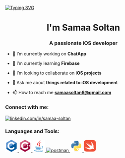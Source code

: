 [![Typing SVG](https://readme-typing-svg.herokuapp.com?lines=Hi+there+%F0%9F%91%8B%2C+Welcome+to+my+GitHub+profile)](https://git.io/typing-svg)
<h1 align="center">I'm Samaa Soltan</h1>
<h3 align="center">A passionate iOS developer</h3>

- 🔭 I’m currently working on **ChatApp**

- 🌱 I’m currently learning **Firebase**

- 👯 I’m looking to collaborate on **iOS projects**

- 💬 Ask me about **things related to iOS development**

- 📫 How to reach me **samaasoltan6@gmail.com**

<h3 align="left">Connect with me:</h3>
<p align="left">
<a href="https://linkedin.com/in/linkedin.com/in/samaa-soltan" target="blank"><img align="center" src="https://raw.githubusercontent.com/rahuldkjain/github-profile-readme-generator/master/src/images/icons/Social/linked-in-alt.svg" alt="linkedin.com/in/samaa-soltan" height="30" width="40" /></a>
</p>

<h3 align="left">Languages and Tools:</h3>
<p align="left"> <a href="https://www.cprogramming.com/" target="_blank" rel="noreferrer"> <img src="https://raw.githubusercontent.com/devicons/devicon/master/icons/c/c-original.svg" alt="c" width="40" height="40"/> </a> <a href="https://www.w3schools.com/cpp/" target="_blank" rel="noreferrer"> <img src="https://raw.githubusercontent.com/devicons/devicon/master/icons/cplusplus/cplusplus-original.svg" alt="cplusplus" width="40" height="40"/> </a> <a href="https://www.java.com" target="_blank" rel="noreferrer"> <img src="https://raw.githubusercontent.com/devicons/devicon/master/icons/java/java-original.svg" alt="java" width="40" height="40"/> </a> <a href="https://postman.com" target="_blank" rel="noreferrer"> <img src="https://www.vectorlogo.zone/logos/getpostman/getpostman-icon.svg" alt="postman" width="40" height="40"/> </a> <a href="https://www.python.org" target="_blank" rel="noreferrer"> <img src="https://raw.githubusercontent.com/devicons/devicon/master/icons/python/python-original.svg" alt="python" width="40" height="40"/> </a> <a href="https://developer.apple.com/swift/" target="_blank" rel="noreferrer"> <img src="https://raw.githubusercontent.com/devicons/devicon/master/icons/swift/swift-original.svg" alt="swift" width="40" height="40"/> </a> </p>
